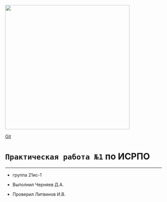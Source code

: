 <p ><a><img src="https://lenta.servicecdn.ru/globalassets/1/-/35/462/86/300262_1.png?preset=fulllossywhite" width="400"></a></p>

<p><a href="https://github.com/JeickobI" target="_blank">Git</a></p>

# ``Практическая работа №1`` по ИСРПО

-----

* группа 21ис-1

* Выполнил Черняев Д.А.

* Проверил Литвинов И.В.